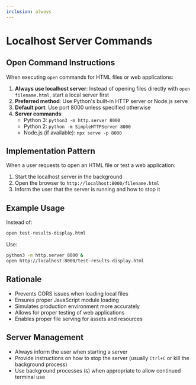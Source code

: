 ```yaml
---
inclusion: always
---
```


# Localhost Server Commands

## Open Command Instructions

When executing `open` commands for HTML files or web applications:

1. **Always use localhost server**: Instead of opening files directly with `open filename.html`, start a local server first
2. **Preferred method**: Use Python's built-in HTTP server or Node.js serve
3. **Default port**: Use port 8000 unless specified otherwise
4. **Server commands**:
   - Python 3: `python3 -m http.server 8000`
   - Python 2: `python -m SimpleHTTPServer 8000`
   - Node.js (if available): `npx serve -p 8000`

## Implementation Pattern

When a user requests to open an HTML file or test a web application:

1. Start the localhost server in the background
2. Open the browser to `http://localhost:8000/filename.html`
3. Inform the user that the server is running and how to stop it

## Example Usage

Instead of:

```bash
open test-results-display.html
```

Use:

```bash
python3 -m http.server 8000 &
open http://localhost:8000/test-results-display.html
```

## Rationale

- Prevents CORS issues when loading local files
- Ensures proper JavaScript module loading
- Simulates production environment more accurately
- Allows for proper testing of web applications
- Enables proper file serving for assets and resources

## Server Management

- Always inform the user when starting a server
- Provide instructions on how to stop the server (usually `Ctrl+C` or kill the background process)
- Use background processes (`&`) when appropriate to allow continued terminal use
